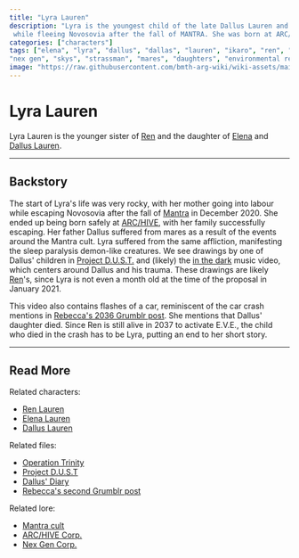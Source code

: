 ```yaml
---
title: "Lyra Lauren"
description: "Lyra is the youngest child of the late Dallus Lauren and his wife Elena, who went into labour with her 
 while fleeing Novosovia after the fall of MANTRA. She was born at ARC/HIVE and died young in a car crash."
categories: ["characters"]
tags: ["elena", "lyra", "dallus", "dallas", "lauren", "ikaro", "ren", "eve", "unbeleevable", "mantra", "arc/hive", 
"nex gen", "skys", "strassman", "mares", "daughters", "environmental research"]
image: "https://raw.githubusercontent.com/bmth-arg-wiki/wiki-assets/main/characters/unknown.png"
---
```


# Lyra Lauren

Lyra Lauren is the younger sister of [Ren](ren) and the daughter of [Elena](elena-lauren) and [Dallus Lauren](dallus-lauren).

***

## Backstory

The start of Lyra's life was very rocky, with her mother going into labour while escaping Novosovia after the fall of [Mantra](../lore/mantra) 
in December 2020. She ended up being born safely at [ARC/HIVE](../lore/archive), with her family successfully escaping. 
Her father Dallus suffered from mares as a result of the events around the Mantra cult. 
Lyra suffered from the same affliction, manifesting the sleep paralysis demon-like creatures. We see drawings by one of 
Dallus' children in [Project D.U.S.T.](../for-sof/project_dust) and (likely) the [in the dark](../music/amo-in-the-dark) music video, 
which centers around Dallus and his trauma. These drawings are likely [Ren](ren)'s, since Lyra is not even a month old 
at the time of the proposal in January 2021.

This video also contains flashes of a car, reminiscent of the car crash mentions in [Rebecca's 2036 Grumblr post](../for-sof/grumblr2). 
She mentions that Dallus' daughter died. Since Ren is still alive in 2037 to activate E.V.E., the child who died in the 
crash has to be Lyra, putting an end to her short story.

***

## Read More

Related characters:

- [Ren Lauren](ren)
- [Elena Lauren](elena-lauren)
- [Dallus Lauren](dallus-lauren)

Related files:

- [Operation Trinity](../for-sof/trinity_document)
- [Project D.U.S.T](../for-sof/project_dust)
- [Dallus' Diary](../for-sof/dallus-diary)
- [Rebecca's second Grumblr post](../for-sof/grumblr2)

Related lore:

- [Mantra cult](../lore/mantra)
- [ARC/HIVE Corp.](../lore/archive)
- [Nex Gen Corp.](../lore/nex-gen-corporation)
